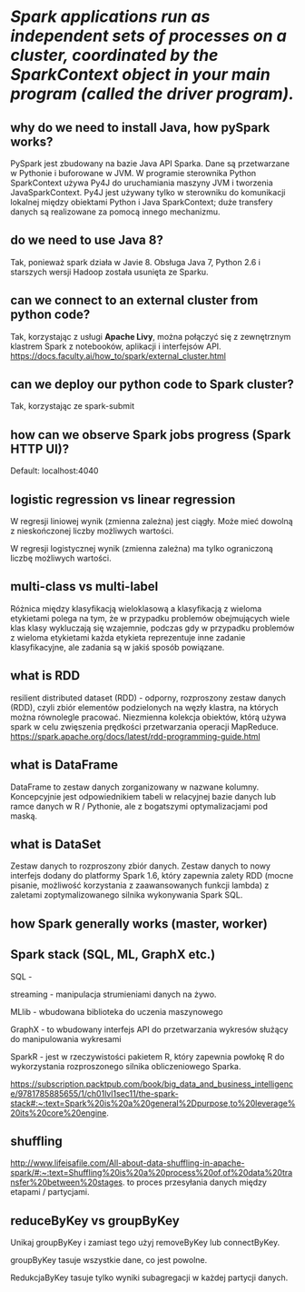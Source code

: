 # *Spark applications run as independent sets of processes on a cluster, coordinated by the SparkContext object in your main program (called the driver program).*

## why do we need to install Java, how pySpark works?
PySpark jest zbudowany na bazie Java API Sparka. Dane są przetwarzane w Pythonie i buforowane w JVM. W programie sterownika Python SparkContext używa Py4J do uruchamiania maszyny JVM i tworzenia JavaSparkContext. Py4J jest używany tylko w sterowniku do komunikacji lokalnej między obiektami Python i Java SparkContext; duże transfery danych są realizowane za pomocą innego mechanizmu.

## do we need to use Java 8?
Tak, ponieważ spark działa w Javie 8. Obsługa Java 7, Python 2.6 i starszych wersji Hadoop została usunięta ze Sparku.

## can we connect to an external cluster from python code?
Tak, korzystając z usługi **Apache Livy**, można połączyć się z zewnętrznym klastrem Spark z notebooków, aplikacji i interfejsów API.
https://docs.faculty.ai/how_to/spark/external_cluster.html

## can we deploy our python code to Spark cluster?
Tak, korzystając ze spark-submit

## how can we observe Spark jobs progress (Spark HTTP UI)?
Default: localhost:4040

## logistic regression vs linear regression
W regresji liniowej wynik (zmienna zależna) jest ciągły. Może mieć dowolną z nieskończonej liczby możliwych wartości.

W regresji logistycznej wynik (zmienna zależna) ma tylko ograniczoną liczbę możliwych wartości.

## multi-class vs multi-label
Różnica między klasyfikacją wieloklasową a klasyfikacją z wieloma etykietami polega na tym, że w przypadku problemów obejmujących wiele klas klasy wykluczają się wzajemnie, podczas gdy w przypadku problemów z wieloma etykietami każda etykieta reprezentuje inne zadanie klasyfikacyjne, ale zadania są w jakiś sposób powiązane.

## what is RDD
resilient distributed dataset (RDD) - odporny, rozproszony zestaw danych (RDD), czyli zbiór elementów podzielonych na węzły klastra, na których można równolegle pracować.
Niezmienna kolekcja obiektów, którą używa spark w celu zwięszenia prędkości przetwarzania operacji MapReduce.
https://spark.apache.org/docs/latest/rdd-programming-guide.html

## what is DataFrame
DataFrame to zestaw danych zorganizowany w nazwane kolumny. Koncepcyjnie jest odpowiednikiem tabeli w relacyjnej bazie danych lub ramce danych w R / Pythonie, ale z bogatszymi optymalizacjami pod maską.

## what is DataSet
Zestaw danych to rozproszony zbiór danych. Zestaw danych to nowy interfejs dodany do platformy Spark 1.6, który zapewnia zalety RDD (mocne pisanie, możliwość korzystania z zaawansowanych funkcji lambda) z zaletami zoptymalizowanego silnika wykonywania Spark SQL.

## how Spark generally works (master, worker)

## Spark stack (SQL, ML, GraphX etc.)
SQL - 

streaming - manipulacja strumieniami danych na żywo.

MLlib - wbudowana biblioteka do uczenia maszynowego

GraphX - to wbudowany interfejs API do przetwarzania wykresów służący do manipulowania wykresami

SparkR - jest w rzeczywistości pakietem R, który zapewnia powłokę R do wykorzystania rozproszonego silnika obliczeniowego Sparka.

https://subscription.packtpub.com/book/big_data_and_business_intelligence/9781785885655/1/ch01lvl1sec11/the-spark-stack#:~:text=Spark%20is%20a%20general%2Dpurpose,to%20leverage%20its%20core%20engine.

## shuffling
http://www.lifeisafile.com/All-about-data-shuffling-in-apache-spark/#:~:text=Shuffling%20is%20a%20process%20of,of%20data%20transfer%20between%20stages.
to proces przesyłania danych między etapami / partycjami.

## reduceByKey vs groupByKey
Unikaj groupByKey i zamiast tego użyj removeByKey lub connectByKey.

groupByKey tasuje wszystkie dane, co jest powolne.

RedukcjaByKey tasuje tylko wyniki subagregacji w każdej partycji danych.